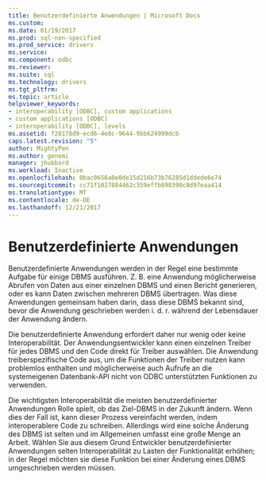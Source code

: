 ```yaml
---
title: Benutzerdefinierte Anwendungen | Microsoft Docs
ms.custom: 
ms.date: 01/19/2017
ms.prod: sql-non-specified
ms.prod_service: drivers
ms.service: 
ms.component: odbc
ms.reviewer: 
ms.suite: sql
ms.technology: drivers
ms.tgt_pltfrm: 
ms.topic: article
helpviewer_keywords:
- interoperability [ODBC], custom applications
- custom applications [ODBC]
- interoperability [ODBC], levels
ms.assetid: f28178d9-ecd6-4e8c-9644-9bb624999dcb
caps.latest.revision: "5"
author: MightyPen
ms.author: genemi
manager: jhubbard
ms.workload: Inactive
ms.openlocfilehash: 0bac0656a0e0de15d216b73b76285d1ddede6e74
ms.sourcegitcommit: cc71f1027884462c359effb898390c8d97eaa414
ms.translationtype: MT
ms.contentlocale: de-DE
ms.lasthandoff: 12/21/2017
---
```

# <a name="custom-applications"></a>Benutzerdefinierte Anwendungen
Benutzerdefinierte Anwendungen werden in der Regel eine bestimmte Aufgabe für einige DBMS ausführen. Z. B. eine Anwendung möglicherweise Abrufen von Daten aus einer einzelnen DBMS und einen Bericht generieren, oder es kann Daten zwischen mehreren DBMS übertragen. Was diese Anwendungen gemeinsam haben darin, dass diese DBMS bekannt sind, bevor die Anwendung geschrieben werden i. d. r. während der Lebensdauer der Anwendung ändern.  
  
 Die benutzerdefinierte Anwendung erfordert daher nur wenig oder keine Interoperabilität. Der Anwendungsentwickler kann einen einzelnen Treiber für jedes DBMS und den Code direkt für Treiber auswählen. Die Anwendung treiberspezifische Code aus, um die Funktionen der Treiber nutzen kann problemlos enthalten und möglicherweise auch Aufrufe an die systemeigenen Datenbank-API nicht von ODBC unterstützten Funktionen zu verwenden.  
  
 Die wichtigsten Interoperabilität die meisten benutzerdefinierter Anwendungen Rolle spielt, ob das Ziel-DBMS in der Zukunft ändern. Wenn dies der Fall ist, kann dieser Prozess vereinfacht werden, indem interoperablere Code zu schreiben. Allerdings wird eine solche Änderung des DBMS ist selten und im Allgemeinen umfasst eine große Menge an Arbeit. Wählen Sie aus diesem Grund Entwickler benutzerdefinierter Anwendungen selten Interoperabilität zu Lasten der Funktionalität erhöhen; in der Regel möchten sie diese Funktion bei einer Änderung eines DBMS umgeschrieben werden müssen.
